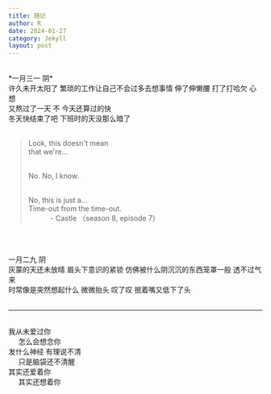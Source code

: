 ```yaml
---
title: 随记
author: R
date: 2024-01-27
category: Jekyll
layout: post
---
```



<!--This post was written on {{ site.time | date: '%B %d, %Y at %I:%M %p' }}.

This post was written on {{ "2023-05-01 11:01:00 +0800" | date: '%A, %B %d, %Y at %I:%M %p' }}
<p>
今晚有霜火, 早上要把纪元龟转掉, 5号据点可以飞遗迹 {{ "2023-05-01 10:30:00 +0800" | date: '%A, %B %d, %Y at %I:%M %p' }}.
<br>
<br>
活力之春的探险要抽掉, 然后把密藏的20/20奖励领了 {{ "2023-05-01 11:00:00 +0800" | date: '%A, %B %d, %Y at %I:%M %p' }}. </p>.-->

<br>
*一月三一 阴*<br>
许久未开太阳了 繁琐的工作让自己不会过多去想事情 伸了伸懒腰 打了打哈欠 心想<br>
又熬过了一天 不 今天还算过的快<br>
冬天快结束了吧 下班时的天没那么暗了<br><br>

<blockquote>
Look, this doesn't mean<br>
that we're...<br><br>

No. No, I know.<br><br>

No, this is just a...<br>
Time-out from the time-out.<br>
&nbsp;&nbsp;&nbsp;&nbsp;&nbsp;&nbsp;&nbsp;&nbsp;&nbsp;&nbsp;&nbsp;- Castle （season 8, episode 7）</blockquote>
<br>



<br>
一月二九 阴<br>
灰蒙的天还未放晴 眉头下意识的紧锁 仿佛被什么阴沉沉的东西笼罩一般 透不过气来<br>
时常像是突然想起什么 微微抬头 叹了叹 抿着嘴又低下了头
<br>

<br>


<hr>
<br>
我从未爱过你<br>
&nbsp;&nbsp;&nbsp;&nbsp;&nbsp;怎么会想念你<br>
发什么神经 有理说不清<br>
&nbsp;&nbsp;&nbsp;&nbsp;&nbsp;只是脑袋还不清醒<br>
其实还爱着你<br>
&nbsp;&nbsp;&nbsp;&nbsp;&nbsp;其实还想着你
<br>
